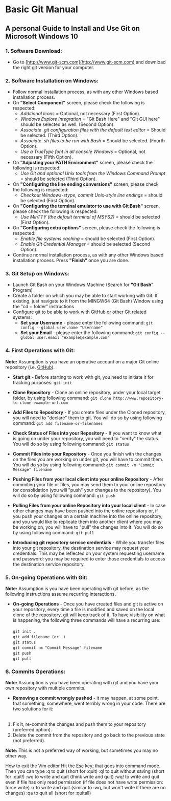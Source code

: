 # Basic Git Manual

## A personal Guide to Install and Use Git on Microsoft Windows 10

### 1. Software Download:

* Go to [http://www.git-scm.com](http://www.git-scm.com) and download the right git version for your computer.

### 2. Software Installation on Windows:

* Follow normal installation process, as with any other Windows based installation process.
* On **"Select Component"** screen, please check the following is respected:
    * *Additional Icons* = Optional, not necessary (First Option).
    * *Windows Explore Integration* = "Git Bash Here" and "Git GUI here" should be selected as well. (Second Option).
    * *Associate .git configuration files with the default text editor* = Should be selected. (Third Option).
    * *Associate .sh files to be run with Bash* = Should be selected. (Fourth Option).
    * *Use a TrueType font in all console Windows* = Optional, not necessary (Fifth Option).
* On **"Adjusting your PATH Environment"** screen, please check the following is respected:
    * *Use Git and optional Unix tools from the Windows Command Prompt* = should be selected (Third Option).
* On **"Configuring the line ending conversions"** screen, please check the following is respected:
    * *Checkout Windows-stype, commit Unix-style line endings* = should be selected (First Option).
* On **"Configuring the terminal emulator to use with Git Bash"** screen, please check the following is respected:
    * *Use MinTTY (the default terminal of MSYS2)* = should be selected (First Option).
* On **"Configuring extra options"** screen, please check the following is respected:
    * *Enable file systems caching* = should be selected (First Option).
    * *Enable Git Credential Manager* = should be selected (Second Option).
* Continue normal installation process, as with any other Windows based installation process. Press **"Finish"** once you are done.

### 3. Git Setup on Windows:

* Launch Git Bash on your Windows Machine (Search for **"Git Bash"** Program)
* Create a folder on which you may be able to start working with Git. If existing, just navigate to it from the MINGW64 (Git Bash) Window using the "cd + folder" instructions
* Configure git to be able to work with GitHub or other Git related systems:
    * **Set your Username** - please enter the following command:
    ```git config --global user.name "Username"```
    * **Set your Email** - please enter the following command:
    ```git config --global user.email "example@example.com"``` 

### 4. First Operations with Git:

**Note:** Assumption is you have an operative account on a major Git online repository (i.e. [GitHub](http://www.github.com)).

* **Start git** - Before starting to work with git, you need to initiate it for tracking purposes:
    ```git init```

* **Clone Repository** - Clone an online repository, under your local target folder, by using following command:
    ```git clone http://www.repository-to-clone-example-url.com```

* **Add Files to Repository** - If you create files under the Cloned repository, you will need to "declare" them to git. You will do so by using following command:
    ```git add filename-or-filenames```
* **Check Status of Files into your Repository** - If you want to know what is going on under your repository, you will need to "verify" the status. You will do so by using following command:
    ```git status```
* **Commit Files into your Repository** - Once you finish with the changes on the files you are working on under git, you will have to commit them. You will do so by using following command:
    ```git commit -m "Commit Message" filename```
* **Pushing Files from your local client into your online Repository** - After commiting your file or files, you may send them to your online repository for consolidation (you will "push" your changes to the repository). You will do so by using following command:
    ```git push```
* **Pulling Files from your online Repository into your local client** - In case other changes may have been pushed into the online repository or, if you push your changes on a certain machine into the online repository, and you would like to replicate them into another client where you may be working on, you will have to "pull" the changes into it. You will do so by using following command:
    ```git pull```
* **Introducing git repository service credentials** - While you transfer files into your git repository, the destination service may request your credentials. This may be reflected on your system requesting username and password: you may be required to enter those credentials to access the destination service repository.

### 5. On-going Operations with Git:

**Note:** Assumption is you have been operating with git before, as the following instructions assume recurring interactions.

* **On-going Operations** - Once you have created files and git is active on your repository, every time a file is modified and saved on the local clone of the repository, git will keep track of it. To have visibility on what is happening, the following three commands will have a recurring use:<br><br>
    ```git init .```<br>
    ```git add filename (or .)```<br>
    ```git status```<br>
    ```git commit -m "Commit Message" filename```<br>
    ```git push```<br>
    ```git pull```<br>

### 6. Commits Operations:

**Note:** Assumption is you have been operating with git and you have your own repository with multiple commits.

* **Removing a commit wrongly pushed** - it may happen, at some point, that something, somewhere, went terribly wrong in your code. There are two solutions for it:<br><br>

1. Fix it, re-commit the changes and push them to your repository (preferred option).
2. Delete the commit from the repository and go back to the previous state (not preferred).

  **Note:** This is not a preferred way of working, but sometimes you may no other way.


How to exit the Vim editor
Hit the Esc key; that goes into command mode. Then you can type
:q to quit (short for :quit)
:q! to quit without saving (short for :quit!)
:wq to write and quit (think write and quit)
:wq! to write and quit even if file has only read permission (if file does not have write permission: force write)
:x to write and quit (similar to :wq, but won't write if there are no changes)
:qa to quit all (short for :quitall)
